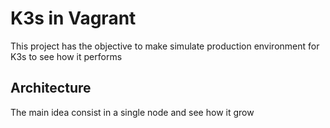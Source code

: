 # K3s in Vagrant
This project has the objective to make simulate production environment for K3s to see how it performs

## Architecture
The main idea consist in a single node and see how it grow